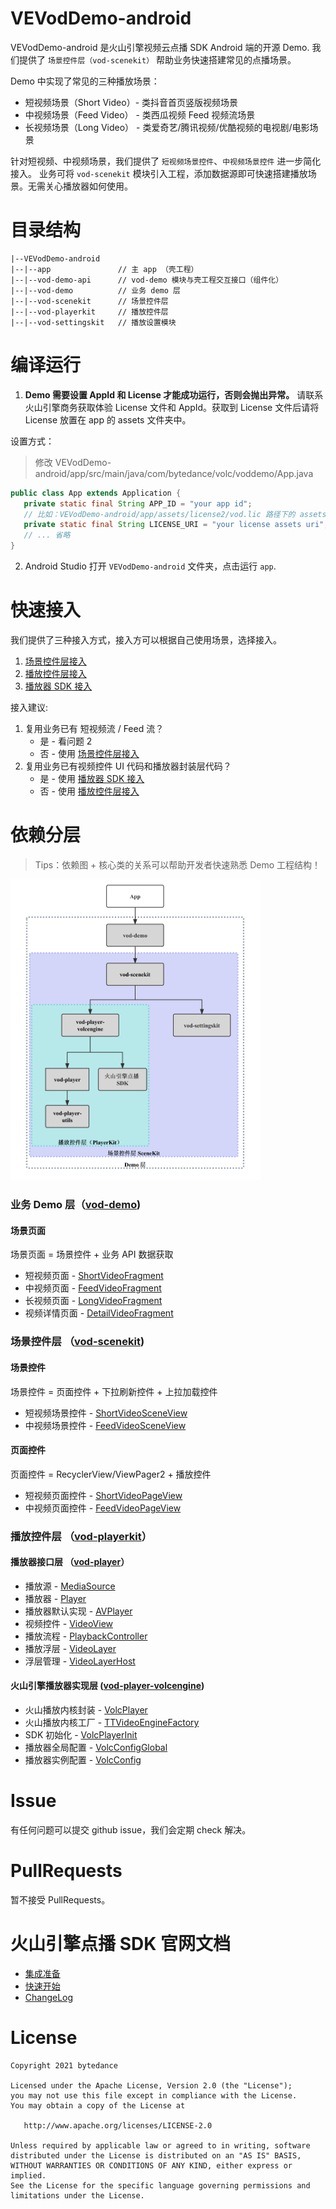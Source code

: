 # VEVodDemo-android

VEVodDemo-android 是火山引擎视频云点播 SDK Android 端的开源 Demo. 我们提供了
`场景控件层（vod-scenekit）` 帮助业务快速搭建常见的点播场景。

Demo 中实现了常见的三种播放场景：
- 短视频场景（Short Video）- 类抖音首页竖版视频场景
- 中视频场景（Feed Video） - 类西瓜视频 Feed 视频流场景
- 长视频场景（Long Video） - 类爱奇艺/腾讯视频/优酷视频的电视剧/电影场景

针对短视频、中视频场景，我们提供了 `短视频场景控件`、`中视频场景控件` 进一步简化接入。 业务可将 `vod-scenekit`
模块引入工程，添加数据源即可快速搭建播放场景。无需关心播放器如何使用。

# 目录结构

```text
|--VEVodDemo-android
|--|--app               // 主 app （壳工程）
|--|--vod-demo-api      // vod-demo 模块与壳工程交互接口（组件化）
|--|--vod-demo          // 业务 demo 层
|--|--vod-scenekit      // 场景控件层
|--|--vod-playerkit     // 播放控件层
|--|--vod-settingskit   // 播放设置模块
```

# 编译运行
1. <b>Demo 需要设置 AppId 和 License 才能成功运行，否则会抛出异常。</b> 请联系火山引擎商务获取体验 License 文件和 AppId。获取到 License 文件后请将 License 放置在 app 的 assets 文件夹中。

设置方式：
> 修改 VEVodDemo-android/app/src/main/java/com/bytedance/volc/voddemo/App.java
```java
public class App extends Application {
   private static final String APP_ID = "your app id";
   // 比如：VEVodDemo-android/app/assets/license2/vod.lic 路径下的 assets uri 对应为：assets//:/license2/vod.lic
   private static final String LICENSE_URI = "your license assets uri";
   // ... 省略
}
```

2. Android Studio 打开 `VEVodDemo-android` 文件夹，点击运行 `app`.

# 快速接入
我们提供了三种接入方式，接入方可以根据自己使用场景，选择接入。
1. [场景控件层接入](vod-scenekit)
2. [播放控件层接入](vod-playerkit)
3. [播放器 SDK 接入](https://www.volcengine.com/docs/4/65774)

接入建议:
1. 复用业务已有 短视频流 / Feed 流？
   * 是 - 看问题 2
   * 否 - 使用 [场景控件层接入](vod-scenekit)
2. 复用业务已有视频控件 UI 代码和播放器封装层代码？
   * 是 - 使用 [播放器 SDK 接入](https://www.volcengine.com/docs/4/65774)
   * 否 - 使用 [播放控件层接入](vod-playerkit)


# 依赖分层
> Tips：依赖图 + 核心类的关系可以帮助开发者快速熟悉 Demo 工程结构！
<img src="doc/res/image/project_dependency.png" width="400">

### 业务 Demo 层（[vod-demo](vod-demo))
#### 场景页面
场景页面 = 场景控件 + 业务 API 数据获取 
* 短视频页面 - [ShortVideoFragment](vod-demo/src/main/java/com/bytedance/volc/voddemo/ui/video/scene/shortvideo/ShortVideoFragment.java)
* 中视频页面 - [FeedVideoFragment](vod-demo/src/main/java/com/bytedance/volc/voddemo/ui/video/scene/feedvideo/FeedVideoFragment.java)
* 长视频页面 - [LongVideoFragment](vod-demo/src/main/java/com/bytedance/volc/voddemo/ui/video/scene/longvideo/LongVideoFragment.java)
* 视频详情页面 - [DetailVideoFragment](vod-demo/src/main/java/com/bytedance/volc/voddemo/ui/video/scene/detail/DetailVideoFragment.java)

### 场景控件层 （[vod-scenekit](vod-scenekit))
#### 场景控件
场景控件 = 页面控件 + 下拉刷新控件 + 上拉加载控件
* 短视频场景控件 - [ShortVideoSceneView](vod-scenekit/src/main/java/com/bytedance/volc/vod/scenekit/ui/video/scene/shortvideo/ShortVideoSceneView.java) 
* 中视频场景控件 - [FeedVideoSceneView](vod-scenekit/src/main/java/com/bytedance/volc/vod/scenekit/ui/video/scene/feedvideo/FeedVideoSceneView.java)
#### 页面控件
页面控件 = RecyclerView/ViewPager2 + 播放控件
* 短视频页面控件 - [ShortVideoPageView](vod-scenekit/src/main/java/com/bytedance/volc/vod/scenekit/ui/video/scene/shortvideo/ShortVideoPageView.java)
* 中视频页面控件 - [FeedVideoPageView](vod-scenekit/src/main/java/com/bytedance/volc/vod/scenekit/ui/video/scene/feedvideo/FeedVideoPageView.java) 

### 播放控件层 （[vod-playerkit](vod-playerkit)）
#### 播放器接口层 （[vod-player](vod-playerkit/vod-player)）
* 播放源 - [MediaSource](vod-playerkit/vod-player/src/main/java/com/bytedance/playerkit/player/source/MediaSource.java)
* 播放器 - [Player](vod-playerkit/vod-player/src/main/java/com/bytedance/playerkit/player/Player.java)
* 播放器默认实现 - [AVPlayer](vod-playerkit/vod-player/src/main/java/com/bytedance/playerkit/player/AVPlayer.java)
* 视频控件 - [VideoView](vod-playerkit/vod-player/src/main/java/com/bytedance/playerkit/player/playback/VideoView.java)
* 播放流程 - [PlaybackController](vod-playerkit/vod-player/src/main/java/com/bytedance/playerkit/player/playback/PlaybackController.java)
* 播放浮层 - [VideoLayer](vod-playerkit/vod-player/src/main/java/com/bytedance/playerkit/player/playback/VideoLayer.java)
* 浮层管理 - [VideoLayerHost](vod-playerkit/vod-player/src/main/java/com/bytedance/playerkit/player/playback/VideoLayerHost.java)

#### 火山引擎播放器实现层 ([vod-player-volcengine](vod-playerkit/vod-player-volcengine))
* 火山播放内核封装 - [VolcPlayer](vod-playerkit/vod-player-volcengine/src/main/java/com/bytedance/playerkit/player/volcengine/VolcPlayer.java)
* 火山播放内核工厂 - [TTVideoEngineFactory](vod-playerkit/vod-player-volcengine/src/main/java/com/bytedance/playerkit/player/volcengine/VolcPlayer.java)
* SDK 初始化 - [VolcPlayerInit](vod-playerkit/vod-player-volcengine/src/main/java/com/bytedance/playerkit/player/volcengine/VolcPlayerInit.java)
* 播放器全局配置 - [VolcConfigGlobal](vod-playerkit/vod-player-volcengine/src/main/java/com/bytedance/playerkit/player/volcengine/VolcConfigGlobal.java)
* 播放器实例配置 - [VolcConfig](vod-playerkit/vod-player-volcengine/src/main/java/com/bytedance/playerkit/player/volcengine/VolcConfig.java)

# Issue

有任何问题可以提交 github issue，我们会定期 check 解决。

# PullRequests

暂不接受 PullRequests。

# 火山引擎点播 SDK 官网文档
- [集成准备](https://www.volcengine.com/docs/4/65774)
- [快速开始](https://www.volcengine.com/docs/4/112130)
- [ChangeLog](https://www.volcengine.com/docs/4/66437)

# License

```text
Copyright 2021 bytedance

Licensed under the Apache License, Version 2.0 (the "License");
you may not use this file except in compliance with the License.
You may obtain a copy of the License at

   http://www.apache.org/licenses/LICENSE-2.0

Unless required by applicable law or agreed to in writing, software
distributed under the License is distributed on an "AS IS" BASIS,
WITHOUT WARRANTIES OR CONDITIONS OF ANY KIND, either express or implied.
See the License for the specific language governing permissions and
limitations under the License.
```